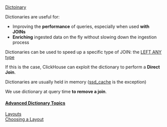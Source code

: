 [Dictoinary](https://clickhouse.com/docs/en/dictionary)

Dictionaries are useful for:

* Improving the **performance** of queries, especially when used **with JOINs**
* **Enriching** ingested data on the fly without slowing down the ingestion process

Dictionaries can be used to speed up a specific type of JOIN: the [LEFT ANY type](https://clickhouse.com/blog/clickhouse-fully-supports-joins-part1#left--right--inner-any-join)

If this is the case, ClickHouse can exploit the dictionary to perform a **Direct Join**. 

Dictionaries are usually held in memory ([ssd_cache](https://clickhouse.com/docs/en/sql-reference/dictionaries#ssd_cache) is the exception)

We use dictionary at query time **to remove a join**.

#### [Advanced Dictionary Topics](https://clickhouse.com/docs/en/dictionary#advanced-dictionary-topics)
[Layouts](https://clickhouse.com/docs/en/sql-reference/dictionaries#ways-to-store-dictionaries-in-memory)    
[Choosing a Layout](https://clickhouse.com/blog/faster-queries-dictionaries-clickhouse#choosing-a-layout)
